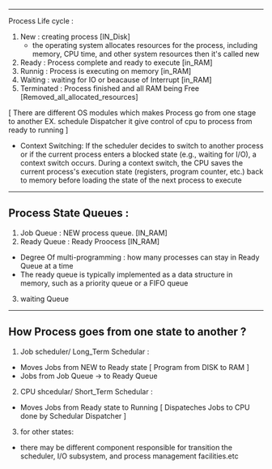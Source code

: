 -------------------------------------------
Process Life cycle : 

1) New : creating process [IN_Disk]
    - the operating system allocates resources for 
    the process, including memory, CPU time, and 
    other system resources then it's called new
2) Ready : Process complete and ready to execute [in_RAM]
3) Runnig : Process is executing on memory [in_RAM]
4) Waiting : waiting for IO or beacause of Interrupt [in_RAM]
5) Terminated : Process finished and all RAM being Free 
    [Removed_all_allocated_resources]

[ 
    There are different OS modules which makes Process 
    go from one stage to another EX. schedule Dispatcher
    it give control of cpu to process from ready to running
]
- Context Switching: 
If the scheduler decides to switch to another 
process or if the current process enters a blocked 
state (e.g., waiting for I/O), a context switch occurs. 
During a context switch, the CPU saves the current 
process's execution state (registers, program counter, 
etc.) back to memory before loading the state of the 
next process to execute
-------------------------------------------
Process State Queues :
 -
1) Job Queue : NEW process queue. [IN_RAM]
2) Ready Queue : Ready Proocess [IN_RAM]
  - Degree Of multi-programming : how many processes
    can stay in Ready Queue at a time
- The ready queue is typically implemented as 
a data structure in memory, such as a priority 
queue or a FIFO queue
3) waiting Queue

------------------------------------------------
 How Process goes from one state to another ?
------------------------------------------------
1) Job scheduler/ Long_Term Schedular : 
- Moves Jobs from NEW to Ready state
  [ Program from DISK to RAM ]
- Jobs from Job Queue -> to Ready Queue
2) CPU shcedular/ Short_Term Schedular :
- Moves Jobs from Ready state to Running 
 [ Dispateches Jobs to CPU done by Schedular Dispatcher ]
3) for other states:
- there may be different component responsible for transition
the scheduler, I/O subsystem, and process management facilities.etc
